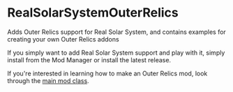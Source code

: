 # RealSolarSystemOuterRelics
Adds Outer Relics support for Real Solar System, and contains examples for creating your own Outer Relics addons

If you simply want to add Real Solar System support and play with it, simply install from the Mod Manager or install the latest release.

If you're interested in learning how to make an Outer Relics mod, look through the [main mod class](https://github.com/GameWyrm/RealSolarSystemOuterRelics/blob/master/RealSolarSystemOuterRelics/RealSolarSystemOuterRelics.cs).
